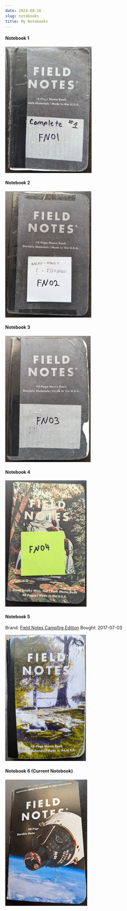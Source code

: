```yaml
---
date: 2024-08-16
slug: notebooks
title: My Notebooks
---
```


#### Notebook 1
[![Notebook 1](./FN01_small.webp)](./FN01.jpg)


#### Notebook 2
[![Notebook 2](./FN02_small.webp)](./FN02.jpg)


#### Notebook 3
[![Notebook 3](./FN03_small.webp)](./FN03.jpg)

#### Notebook 4
[![Notebook 4](./FN04_small.webp)](./FN04.jpg)

#### Notebook 5

Brand: [Field Notes Campfire Edition](https://fieldnotesbrand.com/products/campfire)
Bought: 2017-07-03

[![Notebook 5](./FN05_small.webp?v=2)](./FN05.jpg)

#### Notebook 6 (Current Notebook)
[![Notebook 6](./FN06_small.webp)](./FN06.jpg)
